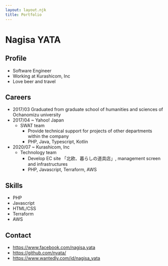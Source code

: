 ```yaml
---
layout: layout.njk
title: Portfolio
---
```


# Nagisa YATA

## Profile

- Software Engineer
- Working at Kurashicom, Inc
- Love beer and travel

## Careers

- 2017/03 Graduated from graduate school of humanities and sciences of Ochanomizu university 
- 2017/04 ~ Yahoo! Japan
  - SWAT team
    - Provide technical support for projects of other departments within the company
    - PHP, Java, Typescript, Kotlin
- 2020/07 ~ Kurashicom, Inc
  - Technology team
    - Develop EC site 「北欧、暮らしの道具店」, management screen and infrastructures
    - PHP, Javascript, Terraform, AWS

## Skills

- PHP
- Javascript
- HTML/CSS
- Terraform
- AWS

## Contact

- https://www.facebook.com/nagisa.yata
- https://github.com/nyata/
- https://www.wantedly.com/id/nagisa_yata
